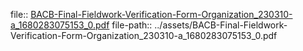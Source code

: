 file:: [BACB-Final-Fieldwork-Verification-Form-Organization_230310-a_1680283075153_0.pdf](../assets/BACB-Final-Fieldwork-Verification-Form-Organization_230310-a_1680283075153_0.pdf)
file-path:: ../assets/BACB-Final-Fieldwork-Verification-Form-Organization_230310-a_1680283075153_0.pdf
